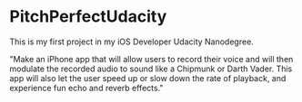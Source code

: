 # PitchPerfectUdacity
This is my first project in my iOS Developer Udacity Nanodegree. 

"Make an iPhone app that will allow users to record their voice and will then modulate the recorded audio to sound like a Chipmunk or Darth Vader. This app will also let the user speed up or slow down the rate of playback, and experience fun echo and reverb effects."


                                                
